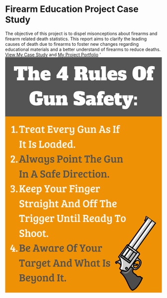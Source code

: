 # Firearm Education Project Case Study
The objective of this project is to dispel misonceptions about firearms and firearm related death statistics. This report aims to clarify the leading causes of death due to firearms to foster new changes regarding educational materials and a better understand of firearms to reduce deaths.
[View My Case Study](https://github.com/bluenorth52/Firearm-Education-Project/blob/main/Case%20Study%20Firearm%20Education.pptx) and [My Project Portfolio](https://github.com/bluenorth52/Firearm-Education-Project)
'![Alt text](https://github.com/bluenorth52/HBustle/blob/main/Portfolio%20Images/Firearm%20Safety.png)
